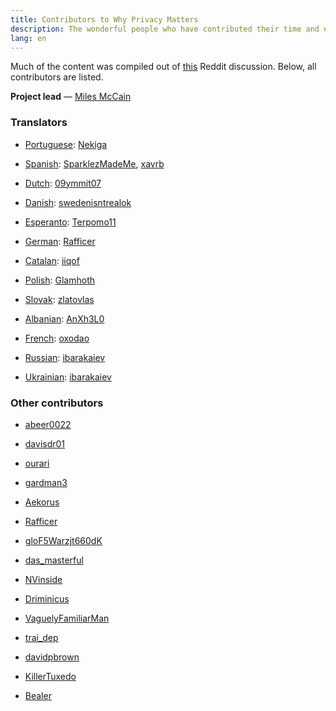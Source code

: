 ```yaml
---
title: Contributors to Why Privacy Matters
description: The wonderful people who have contributed their time and effort to the project.
lang: en
---
```


Much of the content was compiled out of [this](https://www.reddit.com/r/privacy/comments/6w5nw6/why_does_privacy_matter_help_me_write_16_short/) Reddit discussion. Below, all contributors are listed.

**Project lead** — [Miles McCain](https://rmrm.io)

### Translators
* [Portuguese](/translations/pt.html): [Nekiga](https://www.reddit.com/r/translator/comments/752qcf/english_any_translating_whyprivacymattersorg_a/do2zvbr/)

* [Spanish](/translations/es.html): [SparklezMadeMe](https://www.reddit.com/r/translator/comments/752qcf/english_any_translating_whyprivacymattersorg_a/do31tbt/), [xavrb](https://github.com/xavrb)

* [Dutch](/translations/nl.html): [09ymmit07](https://www.reddit.com/r/translator/comments/752qcf/english_any_translating_whyprivacymattersorg_a/do32oqw/)

* [Danish](/translations/da.html): [swedenisntrealok](https://www.reddit.com/r/translator/comments/752qcf/english_any_translating_whyprivacymattersorg_a/do33mt9/)

* [Esperanto](/translations/eo.html): [Terpomo11](https://www.reddit.com/r/translator/comments/752qcf/english_any_translating_whyprivacymattersorg_a/do3b275/)

* [German](/translations/de.html): [Rafficer](https://www.reddit.com/r/translator/comments/752qcf/english_any_translating_whyprivacymattersorg_a/do3ci8f/)

* [Catalan](/translations/ca.html): [iiqof](https://www.reddit.com/r/translator/comments/752qcf/english_any_translating_whyprivacymattersorg_a/do3fuo6/)

* [Polish](/translations/pl.html): [Glamhoth](https://github.com/Glamhoth/whyprivacymatters)

* [Slovak](/translations/sk.html): [zlatovlas](https://www.reddit.com/r/translator/comments/752qcf/english_any_translating_whyprivacymattersorg_a/do4r01v/)

* [Albanian](/translations/sq.html): [AnXh3L0](https://www.reddit.com/r/translator/comments/752qcf/english_any_translating_whyprivacymattersorg_a/doazzlx/)

* [French](/translations/fr.html): [oxodao](https://github.com/milesmcc/whyprivacymatters/pull/4)

* [Russian](/translations/ru.html): [ibarakaiev](https://github.com/ibarakaiev)

* [Ukrainian](/translations/ua.html): [ibarakaiev](https://github.com/ibarakaiev)


### Other contributors
* [abeer0022](https://www.reddit.com/r/privacy/comments/6w5nw6/why_does_privacy_matter_help_me_write_16_short/dm5i5vt/?utm_content=permalink&utm_medium=front&utm_source=reddit&utm_name=privacy)

* [davisdr01](https://www.reddit.com/r/privacy/comments/6w5nw6/why_does_privacy_matter_help_me_write_16_short/dm5yg31/?utm_content=permalink&utm_medium=front&utm_source=reddit&utm_name=privacy)

* [ourari](https://www.reddit.com/r/privacy/comments/6w5nw6/why_does_privacy_matter_help_me_write_16_short/dm5sidz/?utm_content=permalink&utm_medium=front&utm_source=reddit&utm_name=privacy)

* [gardman3](https://www.reddit.com/r/privacy/comments/6w5nw6/why_does_privacy_matter_help_me_write_16_short/dm5ktxu/?utm_content=permalink&utm_medium=front&utm_source=reddit&utm_name=privacy)

* [Aekorus](https://www.reddit.com/r/privacy/comments/6w5nw6/why_does_privacy_matter_help_me_write_16_short/dm6dlmv/?utm_content=permalink&utm_medium=front&utm_source=reddit&utm_name=privacy)

* [Rafficer](https://www.reddit.com/r/privacy/comments/6w5nw6/why_does_privacy_matter_help_me_write_16_short/dm5ndl5/?utm_content=permalink&utm_medium=front&utm_source=reddit&utm_name=privacy)

* [gloF5Warzjt660dK](https://www.reddit.com/r/privacy/comments/6w5nw6/why_does_privacy_matter_help_me_write_16_short/dm5pgmn/?utm_content=permalink&utm_medium=front&utm_source=reddit&utm_name=privacy)

* [das_masterful](https://www.reddit.com/r/privacy/comments/6w5nw6/why_does_privacy_matter_help_me_write_16_short/dm6zuq6/?utm_content=permalink&utm_medium=front&utm_source=reddit&utm_name=privacy)

* [NVinside](https://www.reddit.com/r/privacy/comments/6w5nw6/why_does_privacy_matter_help_me_write_16_short/dmdycjh/?utm_content=permalink&utm_medium=front&utm_source=reddit&utm_name=privacy)

* [Driminicus](https://www.reddit.com/r/privacy/comments/6w5nw6/why_does_privacy_matter_help_me_write_16_short/dm6tjc1/?utm_content=permalink&utm_medium=front&utm_source=reddit&utm_name=privacy)

* [VaguelyFamiliarMan](https://www.reddit.com/r/privacy/comments/6w5nw6/why_does_privacy_matter_help_me_write_16_short/dm7ptq8/?utm_content=permalink&utm_medium=front&utm_source=reddit&utm_name=privacy)

* [trai_dep](https://www.reddit.com/r/privacy/comments/6w5nw6/why_does_privacy_matter_help_me_write_16_short/dmc7o99/?utm_content=permalink&utm_medium=front&utm_source=reddit&utm_name=privacy)

* [davidpbrown](https://www.reddit.com/r/privacy/comments/6w5nw6/why_does_privacy_matter_help_me_write_16_short/dm6ngak/?utm_content=permalink&utm_medium=front&utm_source=reddit&utm_name=privacy)

* [KillerTuxedo](https://www.reddit.com/r/privacy/comments/6w5nw6/why_does_privacy_matter_help_me_write_16_short/dmn7wkj/?utm_content=permalink&utm_medium=front&utm_source=reddit&utm_name=privacy)

* [Bealer](https://www.reddit.com/r/privacy/comments/6w5nw6/why_does_privacy_matter_help_me_write_16_short/dnwhnii/?utm_content=permalink&utm_medium=front&utm_source=reddit&utm_name=privacy)
